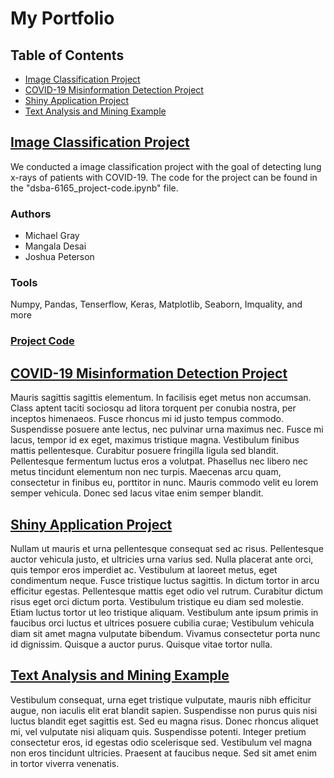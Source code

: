 # **My Portfolio**

## Table of Contents

- [Image Classification Project](#image-classification-project)
- [COVID-19 Misinformation Detection Project](#covid-19-misinformation-detection-project)
- [Shiny Application Project](#shiny-application-project)
- [Text Analysis and Mining Example](#text-analysis-and-mining-example)

## [Image Classification Project](https://github.com/joshapeterson/My-Portfolio/tree/main/image-classification-project)

We conducted a image classification project with the goal of detecting lung x-rays of patients with COVID-19. The code for the project can be found in the "dsba-6165_project-code.ipynb" file. 

### Authors

* Michael Gray
* Mangala Desai
* Joshua Peterson

### Tools
Numpy, Pandas, Tenserflow, Keras, Matplotlib, Seaborn, Imquality, and more

### [Project Code](https://github.com/joshapeterson/My-Portfolio/blob/main/image-classification-project/image-classification-project_code.ipynb)



## [COVID-19 Misinformation Detection Project](https://github.com/joshapeterson/My-Portfolio/tree/main/misinformation-detection-project)

Mauris sagittis sagittis elementum. In facilisis eget metus non accumsan. Class aptent taciti sociosqu ad litora torquent per conubia nostra, per inceptos himenaeos. Fusce rhoncus mi id justo tempus commodo. Suspendisse posuere ante lectus, nec pulvinar urna maximus nec. Fusce mi lacus, tempor id ex eget, maximus tristique magna. Vestibulum finibus mattis pellentesque. Curabitur posuere fringilla ligula sed blandit. Pellentesque fermentum luctus eros a volutpat. Phasellus nec libero nec metus tincidunt elementum non nec turpis. Maecenas arcu quam, consectetur in finibus eu, porttitor in nunc. Mauris commodo velit eu lorem semper vehicula. Donec sed lacus vitae enim semper blandit.

## [Shiny Application Project](https://github.com/joshapeterson/My-Portfolio/tree/main/shiny-application-project)

Nullam ut mauris et urna pellentesque consequat sed ac risus. Pellentesque auctor vehicula justo, et ultricies urna varius sed. Nulla placerat ante orci, quis tempor eros imperdiet ac. Vestibulum at laoreet metus, eget condimentum neque. Fusce tristique luctus sagittis. In dictum tortor in arcu efficitur egestas. Pellentesque mattis eget odio vel rutrum. Curabitur dictum risus eget orci dictum porta. Vestibulum tristique eu diam sed molestie. Etiam luctus tortor ut leo tristique aliquam. Vestibulum ante ipsum primis in faucibus orci luctus et ultrices posuere cubilia curae; Vestibulum vehicula diam sit amet magna vulputate bibendum. Vivamus consectetur porta nunc id dignissim. Quisque a auctor purus. Quisque vitae tortor nulla.

## [Text Analysis and Mining Example](https://github.com/joshapeterson/My-Portfolio/tree/main/text-mining-and-analysis-example)

Vestibulum consequat, urna eget tristique vulputate, mauris nibh efficitur augue, non iaculis elit erat blandit sapien. Suspendisse non purus quis nisi luctus blandit eget sagittis est. Sed eu magna risus. Donec rhoncus aliquet mi, vel vulputate nisi aliquam quis. Suspendisse potenti. Integer pretium consectetur eros, id egestas odio scelerisque sed. Vestibulum vel magna non eros tincidunt ultricies. Praesent at faucibus neque. Sed sit amet enim in tortor viverra venenatis.

